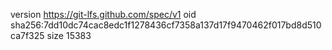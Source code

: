 version https://git-lfs.github.com/spec/v1
oid sha256:7dd10dc74cac8edc1f1278436cf7358a137d17f9470462f017bd8d510ca7f325
size 15383
